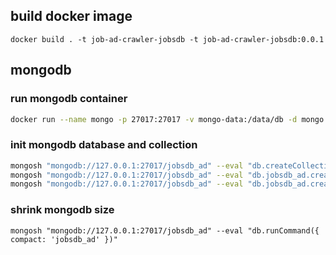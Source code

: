 ## build docker image

```
docker build . -t job-ad-crawler-jobsdb -t job-ad-crawler-jobsdb:0.0.1
```

## mongodb

### run mongodb container

```bash
docker run --name mongo -p 27017:27017 -v mongo-data:/data/db -d mongo:7.0.11
```

### init mongodb database and collection

```bash
mongosh "mongodb://127.0.0.1:27017/jobsdb_ad" --eval "db.createCollection('jobsdb_ad')"
mongosh "mongodb://127.0.0.1:27017/jobsdb_ad" --eval "db.jobsdb_ad.createIndex({ job_id: -1 })"
mongosh "mongodb://127.0.0.1:27017/jobsdb_ad" --eval "db.jobsdb_ad.createIndex({ job_detail_html_fetched: 1 })"
```

### shrink mongodb size

```
mongosh "mongodb://127.0.0.1:27017/jobsdb_ad" --eval "db.runCommand({ compact: 'jobsdb_ad' })"
```